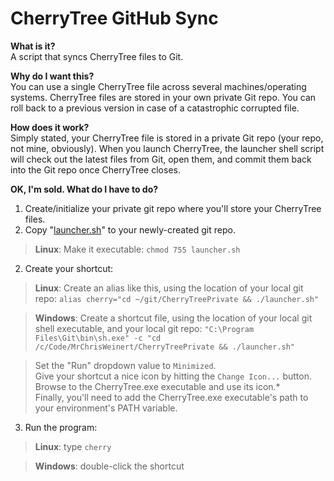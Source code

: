 # CherryTree GitHub Sync

**What is it?**  
A script that syncs CherryTree files to Git.

**Why do I want this?**  
You can use a single CherryTree file across several machines/operating systems.
CherryTree files are stored in your own private Git repo.
You can roll back to a previous version in case of a catastrophic corrupted file.

**How does it work?**  
Simply stated, your CherryTree file is stored in a private Git repo (your repo, not mine, obviously). When you launch CherryTree, the launcher shell script will check out the latest files from Git, open them, and commit them back into the Git repo once CherryTree closes.

**OK, I'm sold. What do I have to do?**
1) Create/initialize your private git repo where you'll store your CherryTree files.
2) Copy "[launcher.sh](https://raw.githubusercontent.com/MrChrisWeinert/CherryTreeGitSync/master/launcher.sh)" to your newly-created git repo.

>**Linux**:
>Make it executable: `chmod 755 launcher.sh`
2) Create your shortcut:
>**Linux**:
>Create an alias like this, using the location of your local git repo:
>`alias cherry="cd ~/git/CherryTreePrivate && ./launcher.sh"`

>**Windows**:
>Create a shortcut file, using the location of your local git shell executable, and your local git repo:
>`"C:\Program Files\Git\bin\sh.exe" -c "cd /c/Code/MrChrisWeinert/CherryTreePrivate && ./launcher.sh"`

>Set the "Run" dropdown value to `Minimized`.  
>Give your shortcut a nice icon by hitting the `Change Icon...` button. Browse to the CherryTree.exe executable and use its icon.*  
>Finally, you'll need to add the CherryTree.exe executable's path to your environment's PATH variable.

3) Run the program:
>**Linux**:
> type `cherry`

> **Windows**:
> double-click the shortcut
